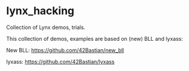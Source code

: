# lynx_hacking

Collection of Lynx demos, trials.

This collection of demos, examples are based on (new) BLL and lyxass:

New BLL: https://github.com/42Bastian/new_bll

lyxass: https://github.com/42Bastian/lyxass
